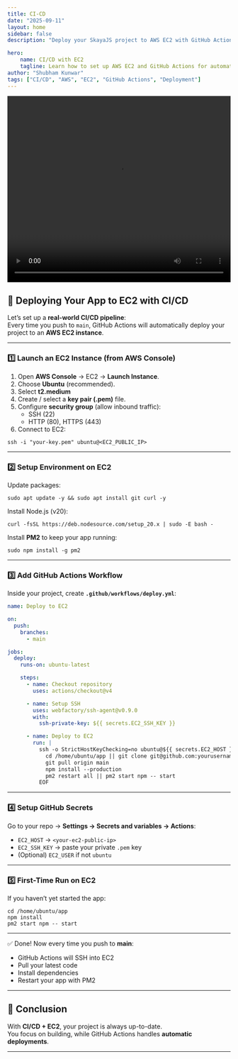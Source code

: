 ```yaml
---
title: CI-CD
date: "2025-09-11"
layout: home
sidebar: false
description: "Deploy your SkayaJS project to AWS EC2 with GitHub Actions CI/CD."

hero:
    name: CI/CD with EC2
    tagline: Learn how to set up AWS EC2 and GitHub Actions for automatic deployments of your SkayaJS projects.
author: "Shubham Kunwar"
tags: ["CI/CD", "AWS", "EC2", "GitHub Actions", "Deployment"]
---
```


<video width="100%" height="420" controls >
  <source src="/blogs/videos/whatIsSkaya.mp4" type="video/mp4">
  Your browser does not support the video tag.
</video>

## 🚀 Deploying Your App to EC2 with CI/CD

Let’s set up a **real-world CI/CD pipeline**:  
Every time you push to `main`, GitHub Actions will automatically deploy your project to an **AWS EC2 instance**.

---

### 1️⃣ Launch an EC2 Instance (from AWS Console)

1. Open **AWS Console** → EC2 → **Launch Instance**.  
2. Choose **Ubuntu** (recommended).  
3. Select **t2.medium**   
4. Create / select a **key pair (.pem)** file. 
5. Configure **security group** (allow inbound traffic):  
   - SSH (22)  
   - HTTP (80), HTTPS (443)  
6. Connect to EC2:  

``` 
ssh -i "your-key.pem" ubuntu@<EC2_PUBLIC_IP> 
```

---

### 2️⃣ Setup Environment on EC2

Update packages:  
``` 
sudo apt update -y && sudo apt install git curl -y 
```

Install Node.js (v20):  
``` 
curl -fsSL https://deb.nodesource.com/setup_20.x | sudo -E bash - 
```  

Install **PM2** to keep your app running:  
``` 
sudo npm install -g pm2 
```

---

### 3️⃣ Add GitHub Actions Workflow

Inside your project, create **`.github/workflows/deploy.yml`**:

```yaml
name: Deploy to EC2

on:
  push:
    branches:
      - main

jobs:
  deploy:
    runs-on: ubuntu-latest

    steps:
      - name: Checkout repository
        uses: actions/checkout@v4

      - name: Setup SSH
        uses: webfactory/ssh-agent@v0.9.0
        with:
          ssh-private-key: ${{ secrets.EC2_SSH_KEY }}

      - name: Deploy to EC2
        run: |
          ssh -o StrictHostKeyChecking=no ubuntu@${{ secrets.EC2_HOST }} << 'EOF'
            cd /home/ubuntu/app || git clone git@github.com:yourusername/yourrepo.git app && cd app
            git pull origin main
            npm install --production
            pm2 restart all || pm2 start npm -- start
          EOF
```

---

### 4️⃣ Setup GitHub Secrets

Go to your repo → **Settings → Secrets and variables → Actions**:  

- ```EC2_HOST``` → ```<your-ec2-public-ip>```  
- ```EC2_SSH_KEY``` → paste your private ```.pem``` key  
- (Optional) ```EC2_USER``` if not ```ubuntu```  

---

### 5️⃣ First-Time Run on EC2

If you haven’t yet started the app:  

``` 
cd /home/ubuntu/app
npm install
pm2 start npm -- start
```

---

✅ Done! Now every time you push to **main**:  
- GitHub Actions will SSH into EC2  
- Pull your latest code  
- Install dependencies  
- Restart your app with PM2  

---

## 🌟 Conclusion
With **CI/CD + EC2**, your project is always up-to-date.  
You focus on building, while GitHub Actions handles **automatic deployments**.

---

